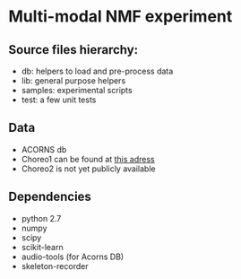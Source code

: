 Multi-modal NMF experiment
==========================

Source files hierarchy:
-----------------------
- db: helpers to load and pre-process data
- lib: general purpose helpers
- samples: experimental scripts
- test: a few unit tests

Data
----
- ACORNS db
- Choreo1 can be found at [this adress](https://flowers.inria.fr/choreo/doc/index.html)
- Choreo2 is not yet publicly available

Dependencies
------------
- python 2.7
- numpy
- scipy
- scikit-learn
- audio-tools (for Acorns DB)
- skeleton-recorder
